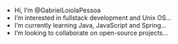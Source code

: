 - Hi, I’m @GabrielLoiolaPessoa
- I’m interested in fullstack development and Unix OS...
- I’m currently learning Java, JavaScript and Spring...
- I’m looking to collaborate on open-source projects...


<!---
GabrielLoiolaPessoa/GabrielLoiolaPessoa is a ✨ special ✨ repository because its `README.md` (this file) appears on your GitHub profile.
You can click the Preview link to take a look at your changes.
--->
